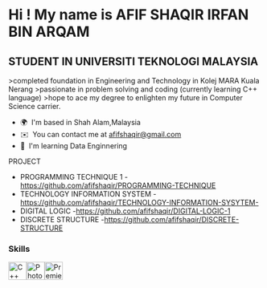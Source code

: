 Hi ! My name is AFIF SHAQIR IRFAN BIN ARQAM
============================================

STUDENT IN UNIVERSITI TEKNOLOGI MALAYSIA
----------------------------------------

\>completed foundation in Engineering and Technology in Kolej MARA Kuala Nerang 
\>passionate in problem solving and coding (currently learning C++ language)
\>hope to ace my degree to enlighten my future in Computer Science carrier.

* 🌍  I'm based in Shah Alam,Malaysia
* ✉️  You can contact me at [afifshaqir@gmail.com](mailto:afifshaqir@gmail.com)
* 🧠  I'm learning Data Enginnering

PROJECT
* PROGRAMMING TECHNIQUE 1       -https://github.com/afifshaqir/PROGRAMMING-TECHNIQUE
* TECHNOLOGY INFORMATION SYSTEM -https://github.com/afifshaqir/TECHNOLOGY-INFORMATION-SYSYTEM-
* DIGITAL LOGIC                 -https://github.com/afifshaqir/DIGITAL-LOGIC-1
* DISCRETE STRUCTURE            -https://github.com/afifshaqir/DISCRETE-STRUCTURE


### Skills


<p align="left">
<a href="https://docs.microsoft.com/en-us/cpp/?view=msvc-170" target="_blank" rel="noreferrer"><img src="https://raw.githubusercontent.com/danielcranney/readme-generator/main/public/icons/skills/cplusplus-colored.svg" width="36" height="36" alt="C++" /></a><a href="https://www.adobe.com/uk/products/photoshop.html" target="_blank" rel="noreferrer"><img src="https://raw.githubusercontent.com/danielcranney/readme-generator/main/public/icons/skills/photoshop-colored.svg" width="36" height="36" alt="Photoshop" /></a><a href="https://www.adobe.com/uk/products/premiere.html" target="_blank" rel="noreferrer"><img src="https://raw.githubusercontent.com/danielcranney/readme-generator/main/public/icons/skills/premierepro-colored.svg" width="36" height="36" alt="Premiere Pro" /></a>
</p>
